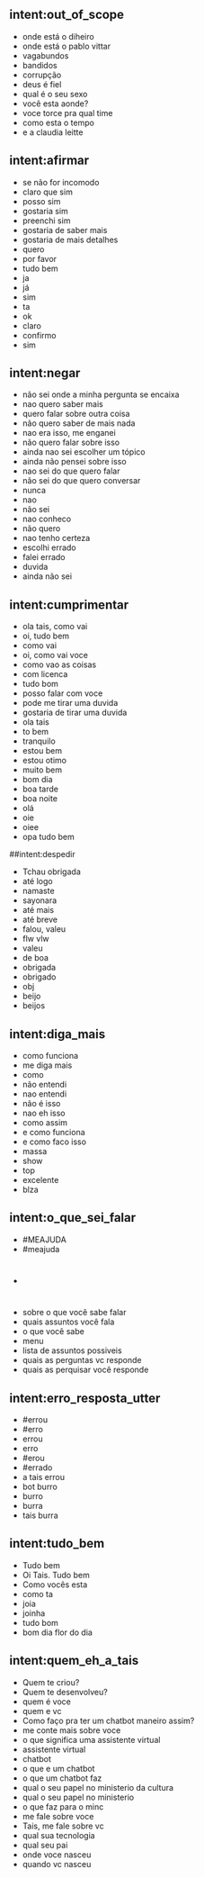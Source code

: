 ## intent:out_of_scope
- onde está o diheiro
- onde está o pablo vittar
- vagabundos
- bandidos
- corrupção
- deus é fiel
- qual é o seu sexo
- você esta aonde?
- voce torce pra qual time
- como esta o tempo
- e a claudia leitte

## intent:afirmar
- se não for incomodo
- claro que sim
- posso sim
- gostaria sim
- preenchi sim
- gostaria de saber mais
- gostaria de mais detalhes
- quero
- por favor
- tudo bem
- ja
- já
- sim
- ta
- ok
- claro
- confirmo
- sim


## intent:negar
- não sei onde a minha pergunta se encaixa
- nao quero saber mais
- quero falar sobre outra coisa
- não quero saber de mais nada
- nao era isso, me enganei
- não quero falar sobre isso
- ainda nao sei escolher um tópico
- ainda não pensei sobre isso
- nao sei do que quero falar
- não sei do que quero conversar
- nunca
- nao
- não sei
- nao conheco
- não quero
- nao tenho certeza
- escolhi errado
- falei errado
- duvida
- ainda não sei

<!-- Saudação -->
## intent:cumprimentar
- ola tais, como vai
- oi, tudo bem
- como vai
- oi, como vai voce
- como vao as coisas
- com licenca
- tudo bom
- posso falar com voce
- pode me tirar uma duvida
- gostaria de tirar uma duvida
- ola tais
- to bem
- tranquilo
- estou bem
- estou otimo
- muito bem
- bom dia
- boa tarde
- boa noite
- olá
- oie
- oiee
- opa tudo bem

<!-- Despedir -->

##intent:despedir
- Tchau obrigada
- até logo
- namaste
- sayonara
- até mais
- até breve
- falou, valeu
- flw vlw
- valeu
- de boa
- obrigada
- obrigado
- obj
- beijo
- beijos

## intent:diga_mais
- como funciona
- me diga mais
- como
- não entendi
- nao entendi
- não é isso
- nao eh isso
- como assim
- e como funciona
- e como faco isso
- massa
- show
- top
- excelente
- blza


## intent:o_que_sei_falar
- #MEAJUDA
- #meajuda
- #
- sobre o que você sabe falar
- quais assuntos você fala
- o que você sabe 
- menu
- lista de assuntos possiveis
- quais as perguntas vc responde
- quais as perquisar você responde

## intent:erro_resposta_utter
- #errou
- #erro
- errou
- erro
- #erou
- #errado
- a tais errou
- bot burro
- burro
- burra
- tais burra


## intent:tudo_bem
- Tudo bem
- Oi Tais. Tudo bem
- Como vocês esta
- como ta
- joia
- joinha
- tudo bom
- bom dia flor do dia


## intent:quem_eh_a_tais
- Quem te criou? 
- Quem te desenvolveu? 
- quem é voce
- quem e vc
- Como faço pra ter um chatbot maneiro assim?
- me conte mais sobre voce
- o que significa uma assistente virtual
- assistente virtual
- chatbot
- o que e um chatbot
- o que um chatbot faz
- qual o seu papel no ministerio da cultura
- qual o seu papel no ministerio
- o que faz para o minc
- me fale sobre voce
- Tais, me fale sobre vc
- qual sua tecnologia
- qual seu pai
- onde voce nasceu
- quando vc nasceu




